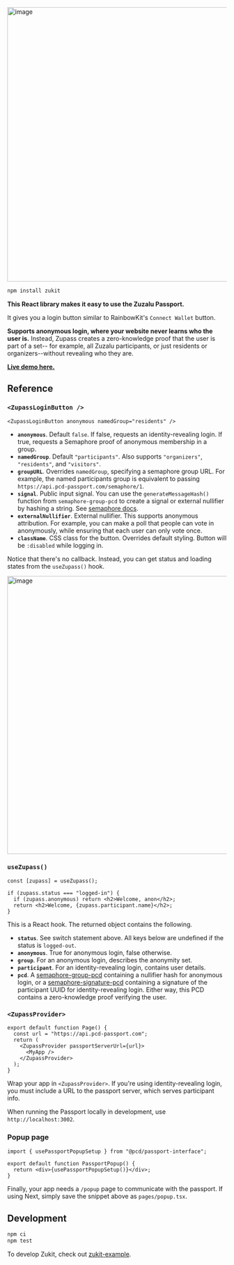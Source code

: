 <img width="630" alt="image" src="https://user-images.githubusercontent.com/169280/234023424-e88b0bba-8ea1-49f5-9bd2-411e8471a4e3.png">

```sh
npm install zukit
```

**This React library makes it easy to use the Zuzalu Passport.**

It gives you a login button similar to RainbowKit's `Connect Wallet` button.

**Supports anonymous login, where your website never learns who the user is.**
Instead, Zupass creates a zero-knowledge proof that the user is part of a set--
for example, all Zuzalu participants, or just residents or organizers--without
revealing who they are.

**<a href="https://zukit-example.vercel.app/">Live demo here.</a>**

## Reference

### `<ZupassLoginButton />`

```tsx
<ZupassLoginButton anonymous namedGroup="residents" />
```

- **`anonymous`**. Default `false`. If false, requests an identity-revealing
  login. If true, requests a Semaphore proof of anonymous membership in a group.
- **`namedGroup`**. Default `"participants"`. Also supports `"organizers"`,
  `"residents"`, and `"visitors"`.
- **`groupURL`**. Overrides `namedGroup`, specifying a semaphore group URL. For
  example, the named participants group is equivalent to passing
  `https://api.pcd-passport.com/semaphore/1`.
- **`signal`**. Public input signal. You can use the `generateMessageHash()`
  function from `semaphore-group-pcd` to create a signal or external nullifier
  by hashing a string. See
  <a href="https://semaphore.appliedzkp.org/docs/V1/howitworks">semaphore docs</a>.
- **`externalNullifier`**. External nullifier. This supports anonymous
  attribution. For example, you can make a poll that people can vote in
  anonymously, while ensuring that each user can only vote once.
- **`className`**. CSS class for the button. Overrides default styling. Button
  will be `:disabled` while logging in.

Notice that there's no callback. Instead, you can get status and loading states
from the `useZupass()` hook.

<img width="638" alt="image" src="https://user-images.githubusercontent.com/169280/234030533-fb3232a4-dfcf-4d19-9d0f-8a41b84a5137.png">

### `useZupass()`

```tsx
const [zupass] = useZupass();

if (zupass.status === "logged-in") {
  if (zupass.anonymous) return <h2>Welcome, anon</h2>;
  return <h2>Welcome, {zupass.participant.name}</h2>;
}
```

This is a React hook. The returned object contains the following.

- **`status`**. See switch statement above. All keys below are undefined if
  the status is `logged-out`.
- **`anonymous`**. True for anonymous login, false otherwise.
- **`group`**. For an anonymous login, describes the anonymity set.
- **`participant`**. For an identity-revealing login, contains user details.
- **`pcd`**. A
  <a href="https://github.com/proofcarryingdata/zupass/tree/main/packages/semaphore-group-pcd">semaphore-group-pcd</a>
  containing a nullifier hash for anonymous login, or a
  <a href="https://github.com/proofcarryingdata/zupass/tree/main/packages/semaphore-signature-pcd">semaphore-signature-pcd</a>
  containing a signature of the participant UUID for identity-revealing login.
  Either way, this PCD contains a zero-knowledge proof verifying the user.

### `<ZupassProvider>`

```tsx
export default function Page() {
  const url = "https://api.pcd-passport.com";
  return (
    <ZupassProvider passportServerUrl={url}>
      <MyApp />
    </ZupassProvider>
  );
}
```

Wrap your app in `<ZupassProvider>`. If you're using identity-revealing login,
you must include a URL to the passport server, which serves participant info.

When running the Passport locally in development, use `http://localhost:3002`.

### Popup page

```tsx
import { usePassportPopupSetup } from "@pcd/passport-interface";

export default function PassportPopup() {
  return <div>{usePassportPopupSetup()}</div>;
}
```

Finally, your app needs a `/popup` page to communicate with the passport. If
using Next, simply save the snippet above as `pages/popup.tsx`.

## Development

```sh
npm ci
npm test
```

To develop Zukit, check out
<a href="https://github.com/dcposch/zukit-example">zukit-example</a>.
